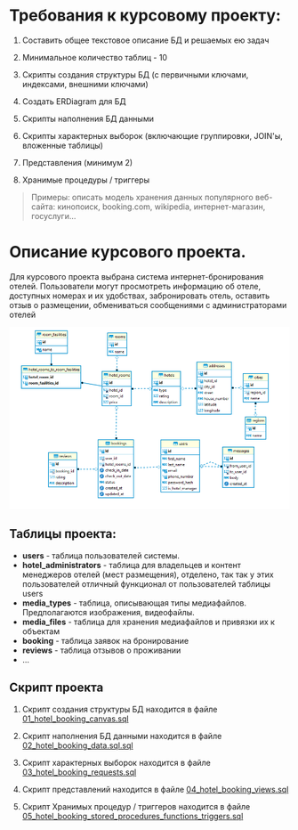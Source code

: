 # Требования к курсовому проекту:

1. Составить общее текстовое описание БД и решаемых ею задач

2. Минимальное количество таблиц - 10

3. Скрипты создания структуры БД (с первичными ключами, индексами, внешними ключами)

4. Создать ERDiagram для БД

5. Скрипты наполнения БД данными

6. Скрипты характерных выборок (включающие группировки, JOIN'ы, вложенные таблицы)

7. Представления (минимум 2)

8. Хранимые процедуры / триггеры

> Примеры: описать модель хранения данных популярного веб-сайта: кинопоиск, booking.com, wikipedia, интернет-магазин, госуслуги...

# Описание курсового проекта.

Для курсового проекта выбрана система интернет-бронирования отелей. Пользователи могут просмотреть информацию об отеле, доступных номерах и их удобствах, забронировать отель, оставить отзыв о размещении, обмениваться сообщениями с администраторами отелей

![ER диаграмма проекта](https://raw.githubusercontent.com/Roman-R2/MySQL_basic/main/lesson%201z%20-%20Course%20work/ER_Diagram.png)

## Таблицы проекта:

- **users** - таблица пользователей системы.
- **hotel_administrators** - таблица для владельцев и контент менеджеров отелей (меcт размещения), отделено, так так у этих пользователей отличный функционал от пользователей таблицы users
- **media_types** - таблица, описывающая типы медиафайлов. Предполагаются изображения, видеофайлы.
- **media_files** - таблица для хранения медиафайлов и привязки их к объектам
- **booking** - таблица заявок на бронирование
- **reviews** - таблица отзывов о проживании
- ...

## Скрипт проекта

1. Скрипт создания структуры БД находится в файле [01_hotel_booking_canvas.sql](https://github.com/Roman-R2/MySQL_basic/blob/main/lesson%201z%20-%20Course%20work/01_hotel_booking_canvas.sql)

2. Скрипт наполнения БД данными находится в файле [02_hotel_booking_data.sql.sql](https://github.com/Roman-R2/MySQL_basic/blob/main/lesson%201z%20-%20Course%20work/02_hotel_booking_data.sql)

3. Скрипт характерных выборок находится в файле [03_hotel_booking_requests.sql](https://github.com/Roman-R2/MySQL_basic/blob/main/lesson%201z%20-%20Course%20work/03_hotel_booking_requests.sql)

4. Скрипт представлений находится в файле [04_hotel_booking_views.sql](https://github.com/Roman-R2/MySQL_basic/blob/main/lesson%201z%20-%20Course%20work/04_hotel_booking_views.sql)

5. Скрипт Хранимых процедур / триггеров находится в файле [05_hotel_booking_stored_procedures_functions_triggers.sql](https://github.com/Roman-R2/MySQL_basic/blob/main/lesson%201z%20-%20Course%20work/05_hotel_booking_stored_procedures_functions_triggers.sql)